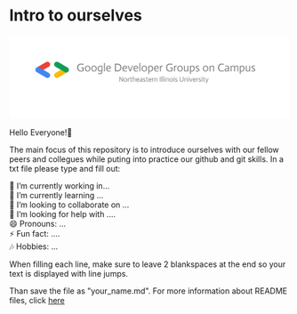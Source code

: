 # Intro to ourselves

![Google Developer Groups on Campus at NEIU](./images/logoGDGC.png)

Hello Everyone!🎉 

The main focus of this repository is to introduce ourselves with our fellow peers and collegues while puting into practice our github and git skills. In a txt file please type and fill out:

🔭 I’m currently working in...   
🌱 I’m currently learning ...  
👯 I’m looking to collaborate on ...  
🤔 I’m looking for help with ....  
😄 Pronouns: ...  
⚡ Fun fact: ....  
🎶 Hobbies: ...  

When filling each line, make sure to leave 2 blankspaces at the end so your text is displayed with line jumps.  

Than save the file as "your_name.md". For more information about README files, click [here](https://docs.github.com/en/account-and-profile/setting-up-and-managing-your-github-profile/customizing-your-profile/managing-your-profile-readme)
